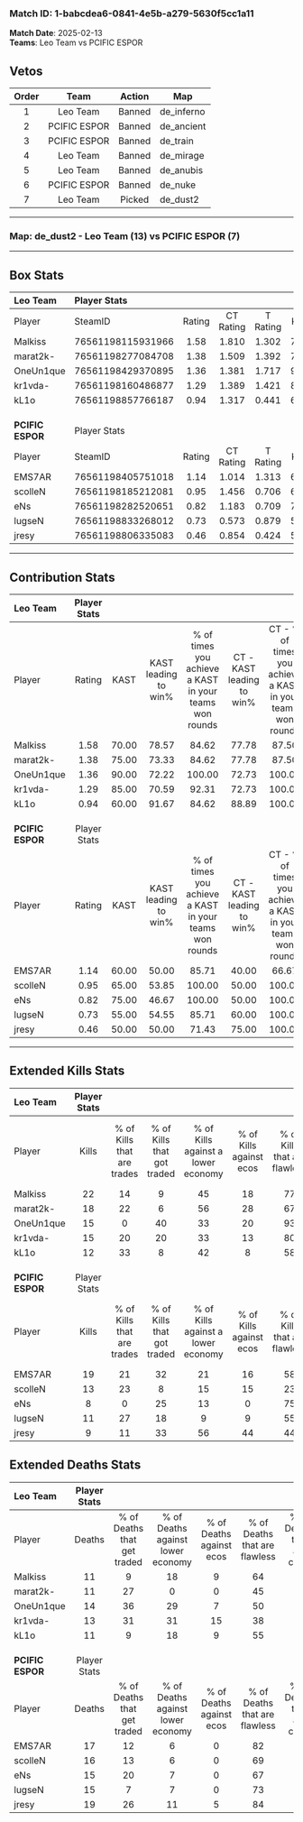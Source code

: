 ### Match ID: 1-babcdea6-0841-4e5b-a279-5630f5cc1a11  
**Match Date**: 2025-02-13  
**Teams**: Leo Team vs PCIFIC ESPOR  

## Vetos  

| Order | Team | Action | Map |
| :---: | :--: | :----: | --- |
| 1 | Leo Team | Banned | de_inferno |
| 2 | PCIFIC ESPOR | Banned | de_ancient |
| 3 | PCIFIC ESPOR | Banned | de_train |
| 4 | Leo Team | Banned | de_mirage |
| 5 | Leo Team | Banned | de_anubis |
| 6 | PCIFIC ESPOR | Banned | de_nuke |
| 7 | Leo Team | Picked | de_dust2 |

---  

### **Map**: de_dust2 - Leo Team (13) vs PCIFIC ESPOR (7)  
---  

## Box Stats  

| **Leo Team**     | Player Stats      |        |           |          |       |       |       |         |        |      |     |
| :- | :- | :-: | :-: | :-: | :-: | :-: | :-: | :-: | :-: | :-: | :-: |
| Player           | SteamID           | Rating | CT Rating | T Rating | KAST  |  ADR  | Kills | Assists | Deaths | K/D  | HS% |
| Malkiss          | 76561198115931966 |  1.58  |   1.810   |  1.302   | 70.00 | 103.2 |  22   |    4    |   11   | 2.00 | 13  |
| marat2k-         | 76561198277084708 |  1.38  |   1.509   |  1.392   | 75.00 | 84.4  |  18   |    3    |   11   | 1.64 | 61  |
| OneUn1que        | 76561198429370895 |  1.36  |   1.381   |  1.717   | 90.00 | 100.1 |  15   |   10    |   14   | 1.07 | 60  |
| kr1vda-          | 76561198160486877 |  1.29  |   1.389   |  1.421   | 85.00 | 86.6  |  15   |    5    |   13   | 1.15 | 80  |
| kL1o             | 76561198857766187 |  0.94  |   1.317   |  0.441   | 60.00 | 64.0  |  12   |    2    |   11   | 1.09 | 58  |
|                  |                   |        |           |          |       |       |       |         |        |      |     |
|                  |                   |        |           |          |       |       |       |         |        |      |     |
|                  |                   |        |           |          |       |       |       |         |        |      |     |
| **PCIFIC ESPOR** | Player Stats      |        |           |          |       |       |       |         |        |      |     |
| Player           | SteamID           | Rating | CT Rating | T Rating | KAST  |  ADR  | Kills | Assists | Deaths | K/D  | HS% |
| EMS7AR           | 76561198405751018 |  1.14  |   1.014   |  1.313   | 60.00 | 83.5  |  19   |    1    |   17   | 1.12 | 68  |
| scolleN          | 76561198185212081 |  0.95  |   1.456   |  0.706   | 65.00 | 80.2  |  13   |    5    |   16   | 0.81 | 69  |
| eNs              | 76561198282520651 |  0.82  |   1.183   |  0.709   | 75.00 | 68.4  |   8   |    9    |   15   | 0.53 | 50  |
| lugseN           | 76561198833268012 |  0.73  |   0.573   |  0.879   | 55.00 | 58.3  |  11   |    1    |   15   | 0.73 | 63  |
| jresy            | 76561198806335083 |  0.46  |   0.854   |  0.424   | 50.00 | 46.5  |   9   |    1    |   19   | 0.47 | 44  |
---  

## Contribution Stats  

| **Leo Team**     | Player Stats |       |                      |                                                        |                           |                                                             |                          |                                                            |
| :- | :-: | :-: | :-: | :-: | :-: | :-: | :-: | :-: |
| Player           |    Rating    | KAST  | KAST leading to win% | % of times you achieve a KAST in your teams won rounds | CT - KAST leading to win% | CT - % of times you achieve a KAST in your teams won rounds | T - KAST leading to win% | T - % of times you achieve a KAST in your teams won rounds |
| Malkiss          |     1.58     | 70.00 |        78.57         |                         84.62                          |           77.78           |                            87.50                            |          80.00           |                           80.00                            |
| marat2k-         |     1.38     | 75.00 |        73.33         |                         84.62                          |           77.78           |                            87.50                            |          66.67           |                           80.00                            |
| OneUn1que        |     1.36     | 90.00 |        72.22         |                         100.00                         |           72.73           |                           100.00                            |          71.43           |                           100.00                           |
| kr1vda-          |     1.29     | 85.00 |        70.59         |                         92.31                          |           72.73           |                           100.00                            |          66.67           |                           80.00                            |
| kL1o             |     0.94     | 60.00 |        91.67         |                         84.62                          |           88.89           |                           100.00                            |          100.00          |                           60.00                            |
|                  |              |       |                      |                                                        |                           |                                                             |                          |                                                            |
|                  |              |       |                      |                                                        |                           |                                                             |                          |                                                            |
|                  |              |       |                      |                                                        |                           |                                                             |                          |                                                            |
| **PCIFIC ESPOR** | Player Stats |       |                      |                                                        |                           |                                                             |                          |                                                            |
| Player           |    Rating    | KAST  | KAST leading to win% | % of times you achieve a KAST in your teams won rounds | CT - KAST leading to win% | CT - % of times you achieve a KAST in your teams won rounds | T - KAST leading to win% | T - % of times you achieve a KAST in your teams won rounds |
| EMS7AR           |     1.14     | 60.00 |        50.00         |                         85.71                          |           40.00           |                            66.67                            |          57.14           |                           100.00                           |
| scolleN          |     0.95     | 65.00 |        53.85         |                         100.00                         |           50.00           |                           100.00                            |          57.14           |                           100.00                           |
| eNs              |     0.82     | 75.00 |        46.67         |                         100.00                         |           50.00           |                           100.00                            |          44.44           |                           100.00                           |
| lugseN           |     0.73     | 55.00 |        54.55         |                         85.71                          |           60.00           |                           100.00                            |          50.00           |                           75.00                            |
| jresy            |     0.46     | 50.00 |        50.00         |                         71.43                          |           75.00           |                           100.00                            |          33.33           |                           50.00                            |
---  

## Extended Kills Stats  

| **Leo Team**     | Player Stats |                            |                            |                                    |                         |                              |                                 |                                       |                    |           |
| :- | :-: | :-: | :-: | :-: | :-: | :-: | :-: | :-: | :-: | :-: |
| Player           |    Kills     | % of Kills that are trades | % of Kills that got traded | % of Kills against a lower economy | % of Kills against ecos | % of Kills that are flawless | % of Kills that are close duels | % of Kills that are assisted by flash | Pistol Round Kills | AWP Kills |
| Malkiss          |      22      |             14             |             9              |                 45                 |           18            |              77              |                9                |                   5                   |         0          |    13     |
| marat2k-         |      18      |             22             |             6              |                 56                 |           28            |              67              |                6                |                   0                   |         1          |     0     |
| OneUn1que        |      15      |             0              |             40             |                 33                 |           20            |              93              |                0                |                   0                   |         0          |     0     |
| kr1vda-          |      15      |             20             |             20             |                 33                 |           13            |              80              |                7                |                   7                   |         3          |     0     |
| kL1o             |      12      |             33             |             8              |                 42                 |            8            |              58              |                0                |                   0                   |         0          |     0     |
|                  |              |                            |                            |                                    |                         |                              |                                 |                                       |                    |           |
|                  |              |                            |                            |                                    |                         |                              |                                 |                                       |                    |           |
|                  |              |                            |                            |                                    |                         |                              |                                 |                                       |                    |           |
| **PCIFIC ESPOR** | Player Stats |                            |                            |                                    |                         |                              |                                 |                                       |                    |           |
| Player           |    Kills     | % of Kills that are trades | % of Kills that got traded | % of Kills against a lower economy | % of Kills against ecos | % of Kills that are flawless | % of Kills that are close duels | % of Kills that are assisted by flash | Pistol Round Kills | AWP Kills |
| EMS7AR           |      19      |             21             |             32             |                 21                 |           16            |              58              |               11                |                  16                   |         4          |     0     |
| scolleN          |      13      |             23             |             8              |                 15                 |           15            |              23              |               23                |                   8                   |         4          |     0     |
| eNs              |      8       |             0              |             25             |                 13                 |            0            |              75              |                0                |                   0                   |         1          |     0     |
| lugseN           |      11      |             27             |             18             |                 9                  |            9            |              55              |                0                |                   0                   |         0          |     0     |
| jresy            |      9       |             11             |             33             |                 56                 |           44            |              44              |                0                |                   0                   |         1          |     0     |
## Extended Deaths Stats  

| **Leo Team**     | Player Stats |                             |                                   |                          |                               |                            |                           |               |
| :- | :-: | :-: | :-: | :-: | :-: | :-: | :-: | :-: |
| Player           |    Deaths    | % of Deaths that get traded | % of Deaths against lower economy | % of Deaths against ecos | % of Deaths that are flawless | % of Deaths that are close | % of Deaths while blinded | Deaths to AWP |
| Malkiss          |      11      |              9              |                18                 |            9             |              64               |             0              |             0             |       0       |
| marat2k-         |      11      |             27              |                 0                 |            0             |              45               |             0              |             0             |       0       |
| OneUn1que        |      14      |             36              |                29                 |            7             |              50               |             14             |            14             |       0       |
| kr1vda-          |      13      |             31              |                31                 |            15            |              38               |             15             |             8             |       0       |
| kL1o             |      11      |              9              |                18                 |            9             |              55               |             9              |             9             |       0       |
|                  |              |                             |                                   |                          |                               |                            |                           |               |
|                  |              |                             |                                   |                          |                               |                            |                           |               |
|                  |              |                             |                                   |                          |                               |                            |                           |               |
| **PCIFIC ESPOR** | Player Stats |                             |                                   |                          |                               |                            |                           |               |
| Player           |    Deaths    | % of Deaths that get traded | % of Deaths against lower economy | % of Deaths against ecos | % of Deaths that are flawless | % of Deaths that are close | % of Deaths while blinded | Deaths to AWP |
| EMS7AR           |      17      |             12              |                 6                 |            0             |              82               |             0              |             6             |       4       |
| scolleN          |      16      |             13              |                 6                 |            0             |              69               |             6              |             0             |       1       |
| eNs              |      15      |             20              |                 7                 |            0             |              67               |             7              |             7             |       3       |
| lugseN           |      15      |              7              |                 7                 |            0             |              73               |             13             |             0             |       3       |
| jresy            |      19      |             26              |                11                 |            5             |              84               |             0              |             0             |       2       |
